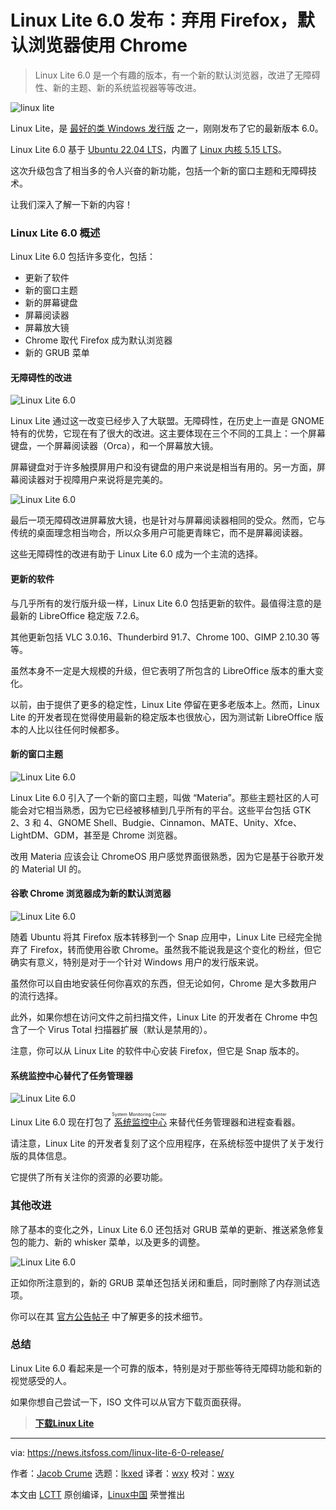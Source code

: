 [#]: subject: "Linux Lite 6.0 Ditches Firefox to Favor Google Chrome as the Default Browser"
[#]: via: "https://news.itsfoss.com/linux-lite-6-0-release/"
[#]: author: "Jacob Crume https://news.itsfoss.com/author/jacob/"
[#]: collector: "lkxed"
[#]: translator: "wxy"
[#]: reviewer: "wxy"
[#]: publisher: "wxy"
[#]: url: "https://linux.cn/article-14669-1.html"

Linux Lite 6.0 发布：弃用 Firefox，默认浏览器使用 Chrome
======

> Linux Lite 6.0 是一个有趣的版本，有一个新的默认浏览器，改进了无障碍性、新的主题、新的系统监视器等等改进。

![linux lite][1]

Linux Lite，是 [最好的类 Windows 发行版][2] 之一，刚刚发布了它的最新版本 6.0。

Linux Lite 6.0 基于 [Ubuntu 22.04 LTS][3]，内置了 [Linux 内核 5.15 LTS][4]。

这次升级包含了相当多的令人兴奋的新功能，包括一个新的窗口主题和无障碍技术。

让我们深入了解一下新的内容！

### Linux Lite 6.0 概述

Linux Lite 6.0 包括许多变化，包括：

* 更新了软件
* 新的窗口主题
* 新的屏幕键盘
* 屏幕阅读器
* 屏幕放大镜
* Chrome 取代 Firefox 成为默认浏览器
* 新的 GRUB 菜单

#### 无障碍性的改进

![Linux Lite 6.0][5]

Linux Lite 通过这一改变已经步入了大联盟。无障碍性，在历史上一直是 GNOME 特有的优势，它现在有了很大的改进。这主要体现在三个不同的工具上：一个屏幕键盘，一个屏幕阅读器（Orca），和一个屏幕放大镜。

屏幕键盘对于许多触摸屏用户和没有键盘的用户来说是相当有用的。另一方面，屏幕阅读器对于视障用户来说将是完美的。

![Linux Lite 6.0][6]

最后一项无障碍改进屏幕放大镜，也是针对与屏幕阅读器相同的受众。然而，它与传统的桌面理念相当吻合，所以众多用户可能更青睐它，而不是屏幕阅读器。

这些无障碍性的改进有助于 Linux Lite 6.0 成为一个主流的选择。

#### 更新的软件

与几乎所有的发行版升级一样，Linux Lite 6.0 包括更新的软件。最值得注意的是最新的 LibreOffice 稳定版 7.2.6。

其他更新包括 VLC 3.0.16、Thunderbird 91.7、Chrome 100、GIMP 2.10.30 等等。

虽然本身不一定是大规模的升级，但它表明了所包含的 LibreOffice 版本的重大变化。

以前，由于提供了更多的稳定性，Linux Lite 停留在更多老版本上。然而，Linux Lite 的开发者现在觉得使用最新的稳定版本也很放心，因为测试新 LibreOffice 版本的人比以往任何时候都多。

#### 新的窗口主题

![Linux Lite 6.0][7]

Linux Lite 6.0 引入了一个新的窗口主题，叫做 “Materia”。那些主题社区的人可能会对它相当熟悉，因为它已经被移植到几乎所有的平台。这些平台包括 GTK 2、3 和 4、GNOME Shell、Budgie、Cinnamon、MATE、Unity、Xfce、LightDM、GDM，甚至是 Chrome 浏览器。

改用 Materia 应该会让 ChromeOS 用户感觉界面很熟悉，因为它是基于谷歌开发的 Material UI 的。

#### 谷歌 Chrome 浏览器成为新的默认浏览器

![Linux Lite 6.0][8]

随着 Ubuntu 将其 Firefox 版本转移到一个 Snap 应用中，Linux Lite 已经完全抛弃了 Firefox，转而使用谷歌 Chrome。虽然我不能说我是这个变化的粉丝，但它确实有意义，特别是对于一个针对 Windows 用户的发行版来说。

虽然你可以自由地安装任何你喜欢的东西，但无论如何，Chrome 是大多数用户的流行选择。

此外，如果你想在访问文件之前扫描文件，Linux Lite 的开发者在 Chrome 中包含了一个 Virus Total 扫描器扩展（默认是禁用的）。

注意，你可以从 Linux Lite 的软件中心安装 Firefox，但它是 Snap 版本的。

#### 系统监控中心替代了任务管理器

![Linux Lite 6.0][9]

Linux Lite 6.0 现在打包了<ruby> [系统监控中心][10]<rt>System Monitoring Center</rt></ruby> 来替代任务管理器和进程查看器。

请注意，Linux Lite 的开发者复刻了这个应用程序，在系统标签中提供了关于发行版的具体信息。

它提供了所有关注你的资源的必要功能。

### 其他改进

除了基本的变化之外，Linux Lite 6.0 还包括对 GRUB 菜单的更新、推送紧急修复包的能力、新的 whisker 菜单，以及更多的调整。

![Linux Lite 6.0][11]

正如你所注意到的，新的 GRUB 菜单还包括关闭和重启，同时删除了内存测试选项。

你可以在其 [官方公告帖子][12] 中了解更多的技术细节。

### 总结

Linux Lite 6.0 看起来是一个可靠的版本，特别是对于那些等待无障碍功能和新的视觉感受的人。

如果你想自己尝试一下，ISO 文件可以从官方下载页面获得。

> **[下载Linux Lite][13]**

--------------------------------------------------------------------------------

via: https://news.itsfoss.com/linux-lite-6-0-release/

作者：[Jacob Crume][a]
选题：[lkxed][b]
译者：[wxy](https://github.com/wxy)
校对：[wxy](https://github.com/wxy)

本文由 [LCTT](https://github.com/LCTT/TranslateProject) 原创编译，[Linux中国](https://linux.cn/) 荣誉推出

[a]: https://news.itsfoss.com/author/jacob/
[b]: https://github.com/lkxed
[1]: https://news.itsfoss.com/wp-content/uploads/2022/06/linux-lite-6.jpg
[2]: https://itsfoss.com/windows-like-linux-distributions/
[3]: https://news.itsfoss.com/ubuntu-22-04-release/
[4]: https://news.itsfoss.com/linux-kernel-5-15-release/
[5]: https://news.itsfoss.com/wp-content/uploads/2022/05/Screen-Reader-Linux-Lite-6.0.png
[6]: https://news.itsfoss.com/wp-content/uploads/2022/06/linux-lite-accessibility.png
[7]: https://news.itsfoss.com/wp-content/uploads/2022/05/Materia-Linux-Lite-6.0.png
[8]: https://news.itsfoss.com/wp-content/uploads/2022/05/Chrome-Linux-Lite-6.0.png
[9]: https://news.itsfoss.com/wp-content/uploads/2022/05/system-monitoring-center-linux-lite.png
[10]: https://itsfoss.com/system-monitoring-center/
[11]: https://news.itsfoss.com/wp-content/uploads/2022/06/grub-linux-lite-6.png
[12]: https://www.linuxliteos.com/forums/release-announcements/linux-lite-6-0-final-released/
[13]: https://www.linuxliteos.com/download.php#current
